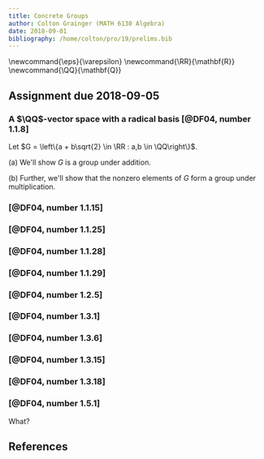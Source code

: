 ```yaml
---
title: Concrete Groups
author: Colton Grainger (MATH 6130 Algebra)
date: 2018-09-01
bibliography: /home/colton/pro/19/prelims.bib
---
```


\newcommand{\eps}{\varepsilon}
\newcommand{\RR}{\mathbf{R}}
\newcommand{\QQ}{\mathbf{Q}}

## Assignment due 2018-09-05

### A $\QQ$-vector space with a radical basis [@DF04, number 1.1.8]

Let $G = \left\{a + b\sqrt{2} \in \RR : a,b \in \QQ\right\}$.

(a) We'll show $G$ is a group under addition.

(b) Further, we'll show that the nonzero elements of $G$ form a group under multiplication.

### [@DF04, number 1.1.15]

### [@DF04, number 1.1.25]

### [@DF04, number 1.1.28]

### [@DF04, number 1.1.29]

### [@DF04, number 1.2.5]

### [@DF04, number 1.3.1]

### [@DF04, number 1.3.6]

### [@DF04, number 1.3.15]

### [@DF04, number 1.3.18]

### [@DF04, number 1.5.1]

What?

## References
